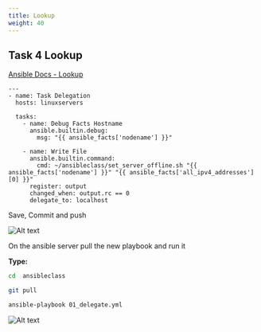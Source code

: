 ```yaml
---
title: Lookup
weight: 40
---
```


## Task 4 Lookup

[Ansible Docs - Lookup](https://docs.ansible.com/ansible/latest/playbook_guide/playbooks_lookups.html)

```ansible
---
- name: Task Delegation
  hosts: linuxservers

  tasks:
    - name: Debug Facts Hostname
      ansible.builtin.debug:
        msg: "{{ ansible_facts['nodename'] }}"

    - name: Write File
      ansible.builtin.command:
        cmd: ~/ansibleclass/set_server_offline.sh "{{ ansible_facts['nodename'] }}" "{{ ansible_facts['all_ipv4_addresses'][0] }}"
      register: output
      changed_when: output.rc == 0
      delegate_to: localhost

```

Save, Commit and push

![Alt text](images/002_ansible_delegate_code.png?raw=true "ansible delegate playbook")

On the ansible server pull the new playbook and run it

__Type:__

```bash
cd  ansibleclass

git pull

ansible-playbook 01_delegate.yml

```

![Alt text](images/003_ansible_delegate_playbook_run.png?raw=true "ansible delegate playbook run")
